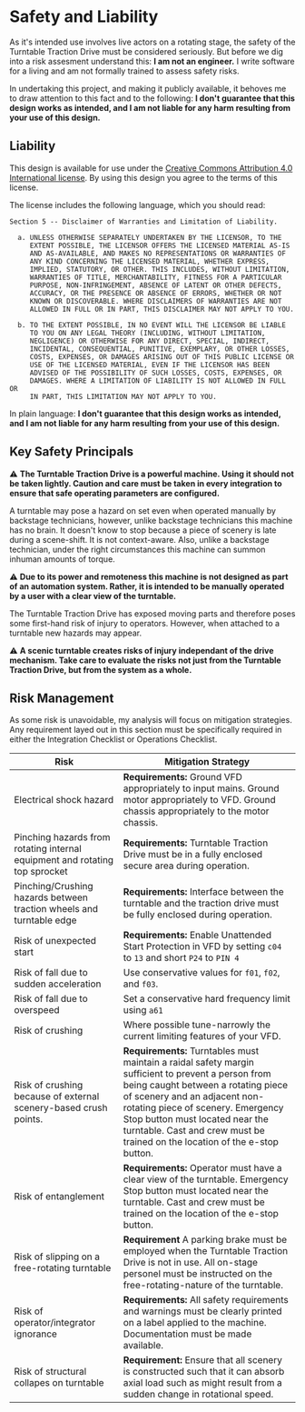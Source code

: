 # Safety and Liability

As it's intended use involves live actors on a rotating stage, the safety of the Turntable Traction Drive must be considered seriously. But before we dig into a risk assesment understand this: **I am not an engineer.** I write software for a living and am not formally trained to assess safety risks. 

In undertaking this project, and making it publicly available, it behoves me to draw attention to this fact and to the following: **I don't guarantee that this design works as intended, and I am not liable for any harm resulting from your use of this design.**

## Liability

This design is available for use under the [Creative Commons Attribution 4.0 International license](https://github.com/zorlack/turntable-traction-drive/blob/master/LICENSE). By using this design you agree to the terms of this license.

The license includes the following language, which you should read:

    Section 5 -- Disclaimer of Warranties and Limitation of Liability.

      a. UNLESS OTHERWISE SEPARATELY UNDERTAKEN BY THE LICENSOR, TO THE
         EXTENT POSSIBLE, THE LICENSOR OFFERS THE LICENSED MATERIAL AS-IS
         AND AS-AVAILABLE, AND MAKES NO REPRESENTATIONS OR WARRANTIES OF
         ANY KIND CONCERNING THE LICENSED MATERIAL, WHETHER EXPRESS,
         IMPLIED, STATUTORY, OR OTHER. THIS INCLUDES, WITHOUT LIMITATION,
         WARRANTIES OF TITLE, MERCHANTABILITY, FITNESS FOR A PARTICULAR
         PURPOSE, NON-INFRINGEMENT, ABSENCE OF LATENT OR OTHER DEFECTS,
         ACCURACY, OR THE PRESENCE OR ABSENCE OF ERRORS, WHETHER OR NOT
         KNOWN OR DISCOVERABLE. WHERE DISCLAIMERS OF WARRANTIES ARE NOT
         ALLOWED IN FULL OR IN PART, THIS DISCLAIMER MAY NOT APPLY TO YOU.

      b. TO THE EXTENT POSSIBLE, IN NO EVENT WILL THE LICENSOR BE LIABLE
         TO YOU ON ANY LEGAL THEORY (INCLUDING, WITHOUT LIMITATION,
         NEGLIGENCE) OR OTHERWISE FOR ANY DIRECT, SPECIAL, INDIRECT,
         INCIDENTAL, CONSEQUENTIAL, PUNITIVE, EXEMPLARY, OR OTHER LOSSES,
         COSTS, EXPENSES, OR DAMAGES ARISING OUT OF THIS PUBLIC LICENSE OR
         USE OF THE LICENSED MATERIAL, EVEN IF THE LICENSOR HAS BEEN
         ADVISED OF THE POSSIBILITY OF SUCH LOSSES, COSTS, EXPENSES, OR
         DAMAGES. WHERE A LIMITATION OF LIABILITY IS NOT ALLOWED IN FULL OR
         IN PART, THIS LIMITATION MAY NOT APPLY TO YOU.

In plain language: **I don't guarantee that this design works as intended, and I am not liable for any harm resulting from your use of this design.**

## Key Safety Principals

:warning: **The Turntable Traction Drive is a powerful machine. Using it should not be taken lightly. Caution and care must be taken in every integration to ensure that safe operating parameters are configured.**

A turntable may pose a hazard on set even when operated manually by backstage technicians, however, unlike backstage technicians this machine has no brain. It doesn't know to stop because a piece of scenery is late during a scene-shift. It is not context-aware. Also, unlike a backstage technician, under the right circumstances this machine can summon inhuman amounts of torque.

:warning: **Due to its power and remoteness this machine is not designed as part of an automation system. Rather, it is intended to be manually operated by a user with a clear view of the turntable.**

The Turntable Traction Drive has exposed moving parts and therefore poses some first-hand risk of injury to operators. However, when attached to a turntable new hazards may appear.

:warning: **A scenic turntable creates risks of injury independant of the drive mechanism. Take care to evaluate the risks not just from the Turntable Traction Drive, but from the system as a whole.**

## Risk Management

As some risk is unavoidable, my analysis will focus on mitigation strategies. Any requirement layed out in this section must be specifically required in either the Integration Checklist or Operations Checklist.

| Risk | Mitigation Strategy |
| -- | -- |
| Electrical shock hazard | **Requirements:** Ground VFD appropriately to input mains. Ground motor appropriately to VFD. Ground chassis appropriately to the motor chassis. |
| Pinching hazards from rotating internal equipment and rotating top sprocket |  **Requirements:** Turntable Traction Drive must be in a fully enclosed secure area during operation. |
| Pinching/Crushing hazards between traction wheels and turntable edge | **Requirements:** Interface between the turntable and the traction drive must be fully enclosed during operation. |
| Risk of unexpected start | **Requirements:** Enable Unattended Start Protection in VFD by setting `c04` to `13` and short `P24` to `PIN 4` |
| Risk of fall due to sudden acceleration | Use conservative values for `f01`, `f02`, and `f03`. |
| Risk of fall due to overspeed | Set a conservative hard frequency limit using `a61` |
| Risk of crushing | Where possible tune-narrowly the current limiting features of your VFD. |
| Risk of crushing because of external scenery-based crush points. | **Requirements:** Turntables must maintain a raidal safety margin sufficient to prevent a person from being caught between a rotating piece of scenery and an adjacent non-rotating piece of scenery. Emergency Stop button must located near the turntable. Cast and crew must be trained on the location of the e-stop button. |
| Risk of entanglement | **Requirements:** Operator must have a clear view of the turntable. Emergency Stop button must located near the turntable. Cast and crew must be trained on the location of the e-stop button. |
| Risk of slipping on a free-rotating turntable | **Requirement** A parking brake must be employed when the Turntable Traction Drive is not in use. All on-stage personel must be instructed on the free-rotating-nature of the turntable. |
| Risk of operator/integrator ignorance | **Requirements:** All safety requirements and warnings must be clearly printed on a label applied to the machine. Documentation must be made available. |
| Risk of structural collapes on turntable | **Requirement:** Ensure that all scenery is constructed such that it can absorb axial load such as might result from a sudden change in rotational speed. |

